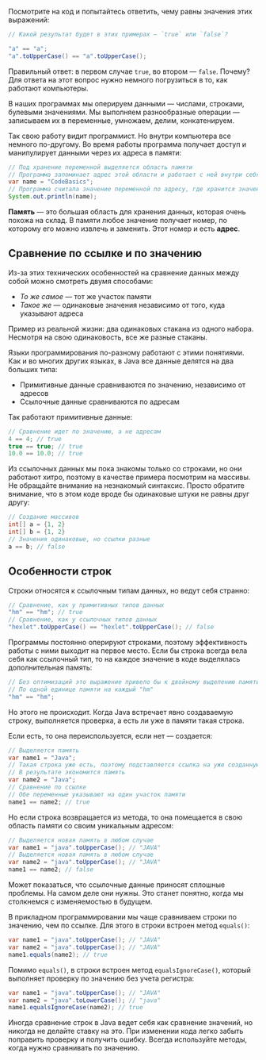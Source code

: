 Посмотрите на код и попытайтесь ответить, чему равны значения этих выражений:

```java
// Какой результат будет в этих примерах — `true` или `false`?

"a" == "a";
"a".toUpperCase() == "a".toUpperCase();
```

Правильный ответ: в первом случае `true`, во втором — `false`. Почему? Для ответа на этот вопрос нужно немного погрузиться в то, как работают компьютеры.


В наших программах мы оперируем данными — числами, строками, булевыми значениями. Мы выполняем разнообразные операции — записываем их в переменные, умножаем, делим, конкатенируем.

Так свою работу видит программист. Но внутри компьютера все немного по-другому. Во время работы программа получает доступ и манипулирует данными через их адреса в памяти:

```java
// Под хранение переменной выделяется область памяти
// Программа запоминает адрес этой области и работает с ней внутри себя
var name = "CodeBasics";
// Программа считала значение переменной по адресу, где хранится значение
System.out.println(name);
```

**Память** — это большая область для хранения данных, которая очень похожа на склад. В памяти любое значение получает номер, по которому его можно извлечь и заменить. Этот номер и есть **адрес**.

## Сравнение по ссылке и по значению

Из-за этих технических особенностей на сравнение данных между собой можно смотреть двумя способами:

* *То же самое* — тот же участок памяти
* *Такое же* — одинаковые значения независимо от того, куда указывают адреса

Пример из реальной жизни: два одинаковых стакана из одного набора. Несмотря на свою одинаковость, все же разные стаканы.

Языки программирования по-разному работают с этими понятиями. Как и во многих других языках, в Java все данные делятся на два больших типа:

* Примитивные данные сравниваются по значению, независимо от адресов
* Ссылочные данные сравниваются по адресам

Так работают примитивные данные:

```java
// Сравнение идет по значению, а не адресам
4 == 4; // true
true == true; // true
10.0 == 10.0; // true
```

Из ссылочных данных мы пока знакомы только со строками, но они работают хитро, поэтому в качестве примера посмотрим на массивы. Не обращайте внимание на незнакомый синтаксис. Просто обратите внимание, что в этом коде вроде бы одинаковые штуки не равны друг другу:

```java
// Создание массивов
int[] a = {1, 2}
int[] b = {1, 2}
// Значения одинаковые, но ссылки разные
a == b; // false
```

## Особенности строк

Строки относятся к ссылочным типам данных, но ведут себя странно:

```java
// Сравнение, как у примитивных типов данных
"hm" == "hm"; // true
// Сравнение, как у ссылочных типов данных
"hexlet".toUpperCase() == "hexlet".toUpperCase(); // false
```

Программы постоянно оперируют строками, поэтому эффективность работы с ними выходит на первое место. Если бы строка всегда вела себя как ссылочный тип, то на каждое значение в коде выделялась дополнительная память:

```java
// Без оптимизаций это выражение привело бы к двойному выделению памяти
// По одной единице памяти на каждый "hm"
"hm" == "hm";
```

Но этого не происходит. Когда Java встречает явно создаваемую строку, выполняется проверка, а есть ли уже в памяти такая строка.

Если есть, то она переиспользуется, если нет — создается:

```java
// Выделяется память
var name1 = "Java";
// Такая строка уже есть, поэтому подставляется ссылка на уже созданную строку
// В результате экономится память
var name2 = "Java";
// Сравнение по ссылке
// Обе переменные указывают на один участок памяти
name1 == name2; // true
```

Но если строка возвращается из метода, то она помещается в свою область памяти со своим уникальным адресом:

```java
// Выделяется новая память в любом случае
var name1 = "java".toUpperCase(); // "JAVA"
// Выделяется новая память в любом случае
var name2 = "java".toUpperCase(); // "JAVA"
name1 == name2; // false
```

Может показаться, что ссылочные данные приносят сплошные проблемы. На самом деле они нужны. Это станет понятно, когда мы столкнемся с изменяемостью в будущем.

В прикладном программировании мы чаще сравниваем строки по значению, чем по ссылке. Для этого в строки встроен метод `equals()`:

```java
var name1 = "java".toUpperCase(); // "JAVA"
var name2 = "java".toUpperCase(); // "JAVA"
name1.equals(name2); // true
```

Помимо `equals()`, в строки встроен метод `equalsIgnoreCase()`, который выполняет проверку по значению без учета регистра:

```java
var name1 = "java".toUpperCase(); // "JAVA"
var name2 = "java".toLowerCase(); // "java"
name1.equalsIgnoreCase(name2); // true
```

Иногда сравнение строк в Java ведет себя как сравнение значений, но никогда не делайте ставку на это. При изменении кода легко забыть поправить проверку и получить ошибку. Всегда используйте методы, когда нужно сравнивать по значению.
